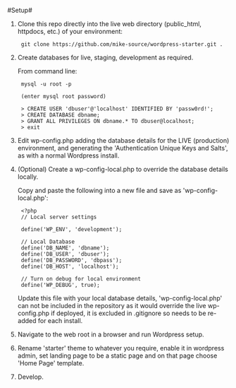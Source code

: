 #Setup#

1. Clone this repo directly into the live web directory (public_html, httpdocs, etc.) of your environment:
        
        git clone https://github.com/mike-source/wordpress-starter.git .

2. Create databases for live, staging, development as required.

   From command line:

        mysql -u root -p
        
        (enter mysql root password)
        
        > CREATE USER 'dbuser'@'localhost' IDENTIFIED BY 'passw0rd!';
        > CREATE DATABASE dbname;
        > GRANT ALL PRIVILEGES ON dbname.* TO dbuser@localhost;
        > exit

3. Edit wp-config.php adding the database details for the LIVE (production) environment, and generating the 'Authentication Unique Keys and Salts', as with a normal Wordpress install.  

4. (Optional) Create a wp-config-local.php to override the database details locally.  

    Copy and paste the following into a new file and save as 'wp-config-local.php':
	
        <?php 
        // Local server settings
 
        define('WP_ENV', 'development');
         
        // Local Database
        define('DB_NAME', 'dbname');
        define('DB_USER', 'dbuser');
        define('DB_PASSWORD', 'dbpass');
        define('DB_HOST', 'localhost');
         
        // Turn on debug for local environment
        define('WP_DEBUG', true);

	
    Update this file with your local database details, 'wp-config-local.php' can not be included in the repository as it would override the live wp-config.php if deployed, it is excluded in .gitignore so needs to be re-added for each install.

5. Navigate to the web root in a browser and run Wordpress setup.

6. Rename 'starter' theme to whatever you require, enable it in wordpress admin, set landing page to be a static page and on that page choose 'Home Page' template.

7. Develop.